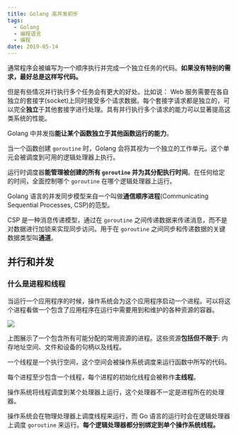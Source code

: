 ```yaml
---
title: Golang 高并发初步
tags:
  - Golang
  - 编程语言
  - 编程
date: 2019-05-14
---
```


通常程序会被编写为一个顺序执行并完成一个独立任务的代码。**如果没有特别的需求，最好总是这样写代码。**

但是有些情况并行执行多个任务会有更大的好处。比如说： Web 服务需要在各自独立的套接字(socket)上同时接受多个请求数据。每个套接字请求都是独立的，可以完全**独立**于其他套接字进行处理。具有并行执行多个请求的能力可以显著提高这类系统的性能。

Golang 中并发指**能让某个函数独立于其他函数运行的能力**。

当一个函数创建 `goroutine` 时，Golang 会将其视为一个独立的工作单元。这个单元会被调度到可用的逻辑处理器上执行。

运行时调度器**能管理被创建的所有 `goroutine` 并为其分配执行时间**。在任何给定的时间，全面控制哪个 `goroutine` 在哪个逻辑处理器上运行。

Golang 语言的并发同步模型来自一个叫做**通信顺序进程**(Communicating Sequential Processes, CSP)的范型。

CSP 是一种消息传递模型，通过在 `goroutine` 之间传递数据来传递消息，而不是对数据进行加锁来实现同步访问。用于在 `goroutine` 之间同步和传递数据的关键数据类型叫**通道**。

## 并行和并发

### 什么是**进程**和**线程**

当运行一个应用程序的时候，操作系统会为这个应用程序启动一个进程。可以将这个进程看做一个包含了应用程序在运行中需要用到和维护的各种资源的容器。

![](https://sherlockblaze.com/resources/img/code/golang/processing-and-running-program.png)

上图展示了一个包含所有可能分配的常用资源的进程。这些资源**包括但不限于**: 内存地址空间、文件和设备的句柄以及线程。

一个线程是一个执行空间，这个空间会被操作系统调度来运行函数中所写的代码。 

每个进程至少包含一个线程，每个进程的初始化线程会被称作**主线程**。

操作系统将线程调度到某个处理器上运行，这个处理器不一定是进程所在的处理器。

操作系统会在物理处理器上调度线程来运行，而 Go 语言的运行时会在逻辑处理器上调度 `goroutine` 来运行。**每个逻辑处理器都分别绑定到单个操作系统线程。**